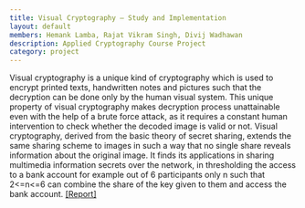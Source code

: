 ```yaml
---
title: Visual Cryptography – Study and Implementation
layout: default
members: Hemank Lamba, Rajat Vikram Singh, Divij Wadhawan
description: Applied Cryptography Course Project
category: project
---
```


Visual cryptography is a unique kind of cryptography which is used to encrypt printed texts, handwritten notes and pictures such that the decryption can be done only by the human visual system. This unique property of visual cryptography makes decryption process unattainable even with the help of a brute force attack, as it requires a constant human intervention to check whether the decoded image is valid or not. Visual cryptography, derived from the basic theory of secret sharing, extends the same sharing scheme to images in such a way that no single share reveals information about the original image. It finds its applications in sharing multimedia information secrets over the network, in thresholding the access to a bank account for example out of 6 participants only n such that 2<=n<=6 can combine the share of the key given to them and access the bank account. [[Report]](/media/)